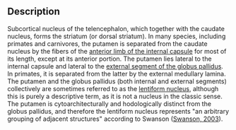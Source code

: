 ## Description

Subcortical nucleus of the telencephalon, which together with the caudate nucleus, forms the striatum (or dorsal striatum). In many species, including primates and carnivores, the putamen is separated from the caudate nucleus by the fibers of the [anterior limb of the internal capsule](http://knowledge-space.org/wiki/UBERON:0014526) for most of its length, except at its anterior portion.  The putamen lies lateral to the internal capsule and lateral to the [external segment of the globus pallidus](http://knowledge-space.org/wiki/UBERON:0002476).  In primates, it is separated from the latter by the external medullary lamina.  The putamen and the globus pallidus (both internal and external segments) collectively are sometimes referred to as the [lentiform nucleus](http://knowledge-space.org/index.php/pages/view/UBERON:0002263), although this is purely a descriptive term, as it is not a nucleus in the classic sense.  The putamen is cytoarchitecturally and hodologically distinct from the globus pallidus, and therefore the lentiform nucleus represents "an arbitrary grouping of adjacent structures" according to Swanson ([Swanson, 2003](https://www.ncbi.nlm.nih.gov/pubmed/12724158)).
